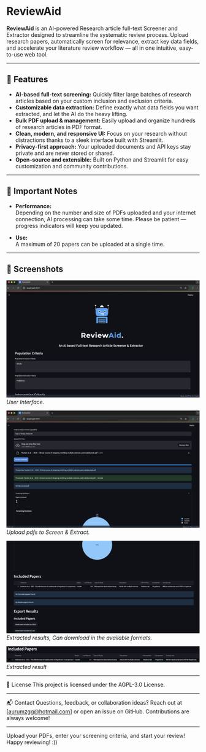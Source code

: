 # ReviewAid

**ReviewAid** is an AI-powered Research article full-text Screener and Extractor designed to streamline the systematic review process. Upload research papers, automatically screen for relevance, extract key data fields, and accelerate your literature review workflow — all in one intuitive, easy-to-use web tool.

---

## 🚀 Features

- **AI-based full-text screening:** Quickly filter large batches of research articles based on your custom inclusion and exclusion criteria.  
- **Customizable data extraction:** Define exactly what data fields you want extracted, and let the AI do the heavy lifting.  
- **Bulk PDF upload & management:** Easily upload and organize hundreds of research articles in PDF format.
- **Clean, modern, and responsive UI:** Focus on your research without distractions thanks to a sleek interface built with Streamlit.  
- **Privacy-first approach:** Your uploaded documents and API keys stay private and are never stored or shared.  
- **Open-source and extensible:** Built on Python and Streamlit for easy customization and community contributions.  

---

## 📝 Important Notes

- **Performance:**  
  Depending on the number and size of PDFs uploaded and your internet connection, AI processing can take some time. Please be patient — progress indicators will keep you updated. 

- **Use:**  
   A maximum of 20 papers can be uploaded at a single time.
   
---

## 📸 Screenshots


![User Interface](screenshots/screenshot1.png)  
*User Interface.*

![Upload PDFs](screenshots/screenshot2.png)  
*Upload pdfs to Screen & Extract.*


![Extraction results](screenshots/screenshot3.png)
*Extracted results, Can download in the available formats.*

![Result](screenshots/screenshot4.png)  
*Extracted result*


---

📄 License
This project is licensed under the AGPL-3.0 License.

---


📬 Contact
Questions, feedback, or collaboration ideas? Reach out at [aurumzgg@hotmail.com] or open an issue on GitHub.
Contributions are always welcome!

---


Upload your PDFs, enter your screening criteria, and start your review! 
Happy reviewing! :))
